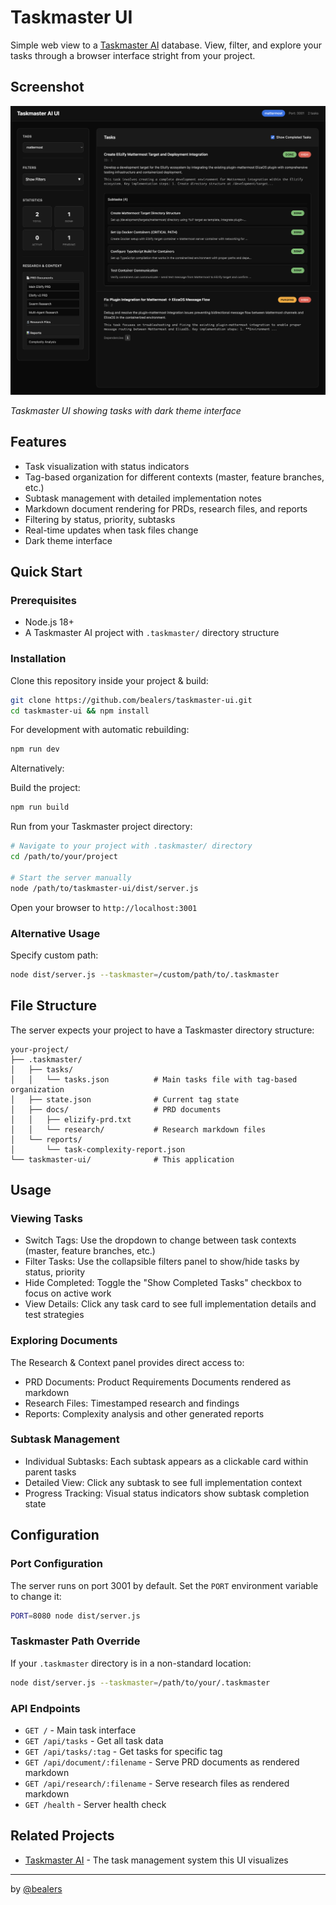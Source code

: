 # Taskmaster UI

Simple web view to a [Taskmaster AI](https://www.task-master.dev/) database. View, filter, and explore your tasks through a browser interface stright from your project.

## Screenshot

![Taskmaster UI Interface](image.png)

*Taskmaster UI showing tasks with dark theme interface*

## Features

- Task visualization with status indicators
- Tag-based organization for different contexts (master, feature branches, etc.)
- Subtask management with detailed implementation notes
- Markdown document rendering for PRDs, research files, and reports
- Filtering by status, priority, subtasks
- Real-time updates when task files change
- Dark theme interface

## Quick Start

### Prerequisites

- Node.js 18+ 
- A Taskmaster AI project with `.taskmaster/` directory structure

### Installation

Clone this repository inside your project & build:
```bash
git clone https://github.com/bealers/taskmaster-ui.git
cd taskmaster-ui && npm install
```

For development with automatic rebuilding:

```bash
npm run dev
```

Alternatively:


Build the project:

```bash
npm run build
```

Run from your Taskmaster project directory:
```bash
# Navigate to your project with .taskmaster/ directory
cd /path/to/your/project

# Start the server manually
node /path/to/taskmaster-ui/dist/server.js
```

Open your browser to `http://localhost:3001`

### Alternative Usage

Specify custom path:
```bash
node dist/server.js --taskmaster=/custom/path/to/.taskmaster
```


## File Structure

The server expects your project to have a Taskmaster directory structure:

```
your-project/
├── .taskmaster/
│   ├── tasks/
│   │   └── tasks.json          # Main tasks file with tag-based organization
│   ├── state.json              # Current tag state
│   ├── docs/                   # PRD documents
│   │   ├── elizify-prd.txt
│   │   └── research/           # Research markdown files
│   └── reports/
│       └── task-complexity-report.json
└── taskmaster-ui/              # This application
```

## Usage

### Viewing Tasks

- Switch Tags: Use the dropdown to change between task contexts (master, feature branches, etc.)
- Filter Tasks: Use the collapsible filters panel to show/hide tasks by status, priority
- Hide Completed: Toggle the "Show Completed Tasks" checkbox to focus on active work
- View Details: Click any task card to see full implementation details and test strategies

### Exploring Documents

The Research & Context panel provides direct access to:
- PRD Documents: Product Requirements Documents rendered as markdown
- Research Files: Timestamped research and findings
- Reports: Complexity analysis and other generated reports

### Subtask Management

- Individual Subtasks: Each subtask appears as a clickable card within parent tasks
- Detailed View: Click any subtask to see full implementation context
- Progress Tracking: Visual status indicators show subtask completion state

## Configuration

### Port Configuration

The server runs on port 3001 by default. Set the `PORT` environment variable to change it:
```bash
PORT=8080 node dist/server.js
```

### Taskmaster Path Override

If your `.taskmaster` directory is in a non-standard location:
```bash
node dist/server.js --taskmaster=/path/to/your/.taskmaster
```

### API Endpoints

- `GET /` - Main task interface
- `GET /api/tasks` - Get all task data
- `GET /api/tasks/:tag` - Get tasks for specific tag
- `GET /api/document/:filename` - Serve PRD documents as rendered markdown
- `GET /api/research/:filename` - Serve research files as rendered markdown
- `GET /health` - Server health check

## Related Projects

- [Taskmaster AI](https://task-master.dev) - The task management system this UI visualizes

---

by [@bealers](https://bealers.com) 